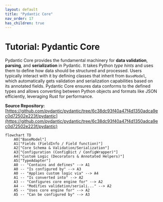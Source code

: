 ```yaml
---
layout: default
title: "Pydantic Core"
nav_order: 17
has_children: true
---
```


# Tutorial: Pydantic Core

Pydantic Core provides the fundamental machinery for **data validation**, **parsing**, and **serialization** in Pydantic. It takes Python *type hints* and uses them to define how data should be structured and processed. Users typically interact with it by defining classes that inherit from `BaseModel`, which automatically gets validation and serialization capabilities based on its annotated fields. Pydantic Core ensures data conforms to the defined types and allows converting between Python objects and formats like JSON efficiently, leveraging Rust for performance.


**Source Repository:** [https://github.com/pydantic/pydantic/tree/6c38dc93f40a47f4d1350adca9ec0d72502e223f/pydantic](https://github.com/pydantic/pydantic/tree/6c38dc93f40a47f4d1350adca9ec0d72502e223f/pydantic)

```mermaid
flowchart TD
    A0["BaseModel"]
    A1["Fields (FieldInfo / Field function)"]
    A2["Core Schema & Validation/Serialization"]
    A3["Configuration (ConfigDict / ConfigWrapper)"]
    A4["Custom Logic (Decorators & Annotated Helpers)"]
    A5["TypeAdapter"]
    A0 -- "Contains and defines" --> A1
    A0 -- "Is configured by" --> A3
    A0 -- "Applies custom logic via" --> A4
    A1 -- "Is converted into" --> A2
    A3 -- "Configures core engine for" --> A2
    A4 -- "Modifies validation/seriali..." --> A2
    A5 -- "Uses core engine for" --> A2
    A5 -- "Can be configured by" --> A3
```